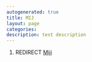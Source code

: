 ```yaml
---
autogenerated: true
title: MIJ
layout: page
categories: 
description: test description
---
```


1.  REDIRECT [Miji](Miji)
